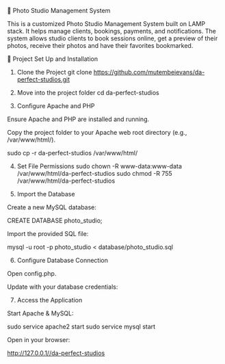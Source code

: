 📸 Photo Studio Management System

This is a customized Photo Studio Management System built on LAMP stack.
It helps manage clients, bookings, payments, and notifications. The system allows studio clients to book sessions online, get a preview of their photos, receive their photos and have their favorites bookmarked.

🚀 Project Set Up and Installation
1. Clone the Project
git clone https://github.com/mutembeievans/da-perfect-studios.git

2. Move into the project folder
cd da-perfect-studios

3. Configure Apache and PHP

Ensure Apache and PHP are installed and running.

Copy the project folder to your Apache web root directory (e.g., /var/www/html/).

sudo cp -r da-perfect-studios /var/www/html/

4. Set File Permissions
sudo chown -R www-data:www-data /var/www/html/da-perfect-studios
sudo chmod -R 755 /var/www/html/da-perfect-studios

5. Import the Database

Create a new MySQL database:

CREATE DATABASE photo_studio;


Import the provided SQL file:

mysql -u root -p photo_studio < database/photo_studio.sql

6. Configure Database Connection

Open config.php.

Update with your database credentials:

<?php
$host = "localhost";
$user = "root";
$password = "";
$dbname = "photo_studio";
?>

7. Access the Application

Start Apache & MySQL:

sudo service apache2 start
sudo service mysql start


Open in your browser:

http://127.0.0.1//da-perfect-studios

